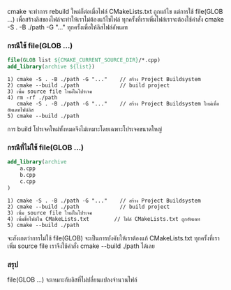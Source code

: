 cmake จะทำการ rebuild ใหม่ก็ต่อเมื่อไฟล์ CMakeLists.txt ถูกแก้ไข แต่การใช้ file(GLOB ...) เพื่อสร้างลิสของไฟล์จะทำให้เราไม่ต้องแก้ไขไฟล์ ทุกครั้งที่เราเพิ่มไฟล์เราจะต้องใช้คำสั่ง cmake -S . -B ./path -G "..." ทุกครั้งเพื่อให้ลิสไฟล์อัพเดท

### กรณีใช้  file(GLOB ...)
```cmake
file(GLOB list ${CMAKE_CURRENT_SOURCE_DIR}/*.cpp)
add_library(archive ${list})
```
```
1) cmake -S . -B ./path -G "..."	// สร้าง Project Buildsystem
2) cmake --build ./path             // build project
3) เพิ่ม source file ใหม่ในโปรเจค
4) rm -rf ./path 
   cmake -S . -B ./path -G "..."	// สร้าง Project Buildsystem ใหม่เพื่ออัพเดทไฟล์ลิส
5) cmake --build ./path
```
การ build โปรเจคใหม่ทั้งหมดจึงไม่เหมาะโดยเฉพาะโปรเจคขนาดใหญ่

### กรณีที่ไม่ใช้  file(GLOB ...) 
```cmake
add_library(archive 
	a.cpp 
	b.cpp 
	c.cpp
)
```
```
1) cmake -S . -B ./path -G "..."    // สร้าง Project Buildsystem
2) cmake --build ./path             // build project
3) เพิ่ม source file ใหม่ในโปรเจค
4) เพิ่มชื่อไฟล์ใน CMakeLists.txt        // ไฟล์ CMakeLists.txt ถูกอัพเดท
5) cmake --build ./path             
```
จะสังเกตว่าการไม่ใช้ file(GLOB) จะเป็นการบังคับให้เราต้องแก้ CMakeLists.txt ทุกครั้งที่เราเพิ่ม source file เราจึงใช้คำสั่ง cmake --build ./path ได้เลย

### สรุป
file(GLOB ...) จะเหมาะกับลิสที่ไม่ปลี่ยนแปลงจำนวนไฟล์
